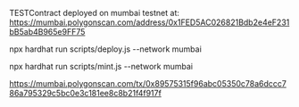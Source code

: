 TESTContract deployed on mumbai testnet at: https://mumbai.polygonscan.com/address/0x1FED5AC026821Bdb2e4eF231bB5ab4B965e9FF75

npx hardhat run scripts/deploy.js --network mumbai

npx hardhat run scripts/mint.js --network mumbai

https://mumbai.polygonscan.com/tx/0x89575315f96abc05350c78a6dccc786a795329c5bc0e3c181ee8c8b21f4f917f